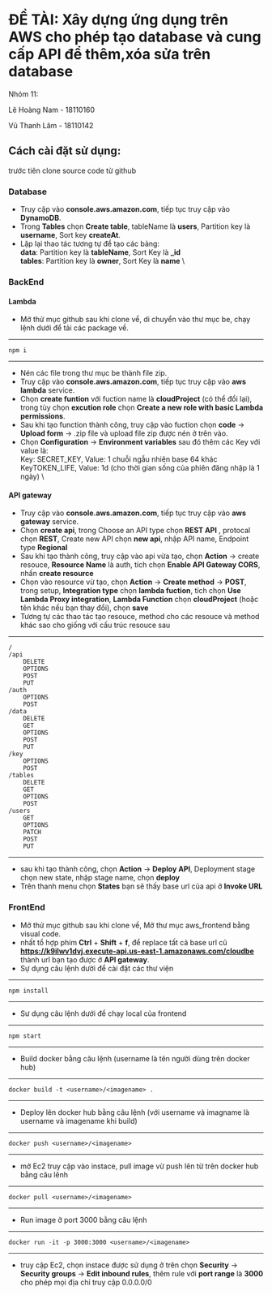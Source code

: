 # ĐỀ TÀI: Xây dựng ứng dụng trên AWS cho phép tạo database và cung cấp API để thêm,xóa sửa trên database

Nhóm 11:

Lê Hoàng Nam - 18110160

Vũ Thanh Lâm - 18110142

## Cách cài đặt sử dụng:

trước tiên clone source code từ github

### Database

- Truy cập vào **console.aws.amazon.com**, tiếp tục truy cập vào **DynamoDB**.
- Trong **Tables** chọn **Create table**, tableName là **users**, Partition key là **username**, Sort key **createAt**.
- Lặp lại thao tác tương tự để tạo các bảng: \
  **data**: Partition key là **tableName**, Sort Key là **_id** \
  **tables**: Partition key là **owner**, Sort Key là **name** \

### BackEnd

#### Lambda

- Mở thử mục github sau khi clone về, di chuyển vào thư mục be, chạy lệnh dưới để tải các package về.
---
    npm i
---
- Nén các file trong thư mục be thành file zip.
- Truy cập vào **console.aws.amazon.com**, tiếp tục truy cập vào **aws lambda** service.
- Chọn **create funtion** với fuction name là **cloudProject** (có thể đổi lại), trong tùy chọn **excution role** chọn **Create a new role with basic Lambda permissions**.
- Sau khi tạo function thành công, truy cập vào fuction chọn **code** -> **Upload form** -> .zip file và upload file zip được nén ở trên vào.
- Chọn **Configuration** -> **Environment variables** sau đó thêm các Key với value là:\
Key: SECRET_KEY, Value: 1 chuỗi ngẫu nhiên base 64 khác \
KeyTOKEN_LIFE, Value: 1d (cho thời gian sống của phiên đăng nhập là 1 ngày) \

#### API gateway

- Truy cập vào **console.aws.amazon.com**, tiếp tục truy cập vào **aws gateway** service.
- Chọn **create api**, trong Choose an API type chọn **REST API** , protocal chọn **REST**, Create new API chọn **new api**, nhập API name, Endpoint type **Regional**
- Sau khi tạo thành công, truy cập vào api vừa tạo, chọn **Action** -> create resouce, **Resource Name** là auth, tích chọn **Enable API Gateway CORS**, nhấn **create resource**
- Chọn vào resource vừ tạo, chọn **Action** -> **Create method** -> **POST**, trong setup, **Integration type** chọn **lambda fuction**, tích chọn **Use Lambda Proxy integration**, **Lambda Function** chọn **cloudProject** (hoặc tên khác nếu bạn thay đổi), chọn **save**
- Tương tự các thao tác tạo resouce, method cho các resouce và method khác sao cho giống với cấu trúc resouce sau

---
    /
    /api
        DELETE
        OPTIONS
        POST
        PUT
    /auth
        OPTIONS
        POST
    /data
        DELETE
        GET
        OPTIONS
        POST
        PUT
    /key
        OPTIONS
        POST
    /tables
        DELETE
        GET
        OPTIONS
        POST
    /users
        GET
        OPTIONS
        PATCH
        POST
        PUT

---
+ sau khi tạo thành công, chọn **Action** -> **Deploy API**, Deployment stage chọn new state, nhập stage name, chọn **deploy**
+ Trên thanh menu chọn **States** bạn sẽ thấy base url của api ở **Invoke URL**


### FrontEnd

- Mở thử mục github sau khi clone về, Mở thư mục aws_frontend bằng visual code.
- nhất tổ hợp phím **Ctrl** + **Shift** + **f**, để replace tất cả base url cũ **https://k9ilwv1dvj.execute-api.us-east-1.amazonaws.com/cloudbe** thành url bạn tạo được ở **API gateway**.
- Sự dụng câu lệnh dười để cài đặt các thư viện
---
    npm install
---
- Sư dụng câu lệnh dưới để chạy local của frontend
---
    npm start
---
- Build docker bằng câu lệnh (username là tên người dùng trên docker hub)
---
    docker build -t <username>/<imagename> .
---
- Deploy lên docker hub bằng câu lệnh (với username và imagname là username và imagename khi build)
---
    docker push <username>/<imagename>
---
- mở Ec2 truy cập vào instace, pull image vừ push lên từ trên docker hub bằng câu lênh
---
    docker pull <username>/<imagename>
---
- Run image ở port 3000 bằng câu lệnh
---
    docker run -it -p 3000:3000 <username>/<imagename>
---
- truy cập Ec2, chọn instace được sử dụng ở trên chọn **Security** -> **Security groups** -> **Edit inbound rules**, thêm rule với **port range** là **3000** cho phép mọi địa chỉ truy cập 0.0.0.0/0


